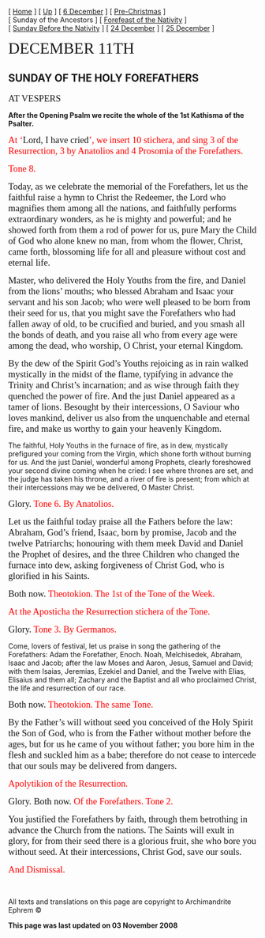 \[ [Home](index.md) \] \[ [Up](dec-int.md) \] \[ [6 December](6_december.md) \] \[ [Pre-Christmas](pre-christmas.md) \] \[ Sunday of the Ancestors \] \[ [Forefeast of the Nativity](forefeas.md) \] \[ [Sunday Before the Nativity](sunbefnat.md) \] \[ [24 December](24dec.md) \] \[ [25 December](25dec.md) \]

<span style="font-size:24.0pt;mso-bidi-font-size:10.0pt;font-family:&quot;Book Antiqua&quot;">DECEMBER 11TH </span>

SUNDAY OF THE HOLY FOREFATHERS
------------------------------

<span style="font-size:14.0pt;mso-bidi-font-size:10.0pt;font-family:&quot;Book Antiqua&quot;">AT VESPERS</span>

**After the Opening Psalm we recite the whole of the 1st Kathisma of the Psalter.**

<span style="font-size:14.0pt;
mso-bidi-font-size:10.0pt;font-family:&quot;Book Antiqua&quot;;color:red">At ‘</span><span style="font-size:14.0pt;mso-bidi-font-size:10.0pt;font-family:&quot;Book Antiqua&quot;">Lord, I have cried<span style="color:red">’, we insert 10 stichera, and sing 3 of the Resurrection, 3 by Anatolios and 4 Prosomia of the Forefathers. </span></span>

<span style="font-size:14.0pt;mso-bidi-font-size:10.0pt;font-family:&quot;Book Antiqua&quot;;
color:red">Tone 8. </span>

<span style="font-size:14.0pt;
mso-bidi-font-size:10.0pt;font-family:&quot;Book Antiqua&quot;">Today, as we celebrate the memorial of the Forefathers, let us the faithful raise a hymn to Christ the Redeemer, the Lord who magnifies them among all the nations, and faithfully performs extraordinary wonders, as he is mighty and powerful; and he showed forth from them a rod of power for us, pure Mary the Child of God who alone knew no man, from whom the flower, Christ, came forth, blossoming life for all and pleasure without cost and eternal life. </span>

<span style="font-size:14.0pt;
mso-bidi-font-size:10.0pt;font-family:&quot;Book Antiqua&quot;">Master, who delivered the Holy Youths from the fire, and Daniel from the lions’ mouths; who blessed Abraham and Isaac your servant and his son Jacob; who were well pleased to be born from their seed for us, that you might save the Forefathers who had fallen away of old, to be crucified and buried, and you smash all the bonds of death, and you raise all who from every age were among the dead, who worship, O Christ, your eternal Kingdom. </span>

<span style="font-size:14.0pt;
mso-bidi-font-size:10.0pt;font-family:&quot;Book Antiqua&quot;">By the dew of the Spirit God’s Youths rejoicing as in rain walked mystically in the midst of the flame, typifying in advance the Trinity and Christ’s incarnation; and as wise through faith they quenched the power of fire. And the just Daniel appeared as a tamer of lions. Besought by their intercessions, O Saviour who loves mankind, deliver us also from the unquenchable and eternal fire, and make us worthy to gain your heavenly Kingdom. </span>

The faithful, Holy Youths in the furnace of fire, as in dew, mystically prefigured your coming from the Virgin, which shone forth without burning for us. And the just Daniel, wonderful among Prophets, clearly foreshowed your second divine coming when he cried: I see where thrones are set, and the judge has taken his throne, and a river of fire is present; from which at their intercessions may we be delivered, O Master Christ.

<span style="font-size:14.0pt;mso-bidi-font-size:10.0pt;font-family:&quot;Book Antiqua&quot;">Glory. <span style="color:red">Tone 6. By Anatolios.</span> </span>

<span style="font-size:14.0pt;
mso-bidi-font-size:10.0pt;font-family:&quot;Book Antiqua&quot;">Let us the faithful today praise all the Fathers before the law: Abraham, God’s friend, Isaac, born by promise, Jacob and the twelve Patriarchs; honouring with them meek David and Daniel the Prophet of desires, and the three Children who changed the furnace into dew, asking forgiveness of Christ God, who is glorified in his Saints. </span>

<span style="font-size:14.0pt;mso-bidi-font-size:10.0pt;font-family:&quot;Book Antiqua&quot;">Both now. <span style="color:red">Theotokion. The 1st of the Tone of the Week.</span> </span>

<span style="font-size:14.0pt;mso-bidi-font-size:10.0pt;font-family:&quot;Book Antiqua&quot;;
color:red">At the Aposticha the Resurrection stichera of the Tone. </span>

<span style="font-size:14.0pt;mso-bidi-font-size:10.0pt;font-family:&quot;Book Antiqua&quot;">Glory. <span style="color:red">Tone 3. By Germanos.</span> </span>

Come, lovers of festival, let us praise in song the gathering of the Forefathers: Adam the Forefather, Enoch. Noah, Melchisedek, Abraham, Isaac and Jacob; after the law Moses and Aaron, Jesus, Samuel and David; with them Isaias, Jeremias, Ezekiel and Daniel, and the Twelve with Elias, Elisaius and them all; Zachary and the Baptist and all who proclaimed Christ, the life and resurrection of our race.

<span style="font-size:14.0pt;mso-bidi-font-size:10.0pt;font-family:&quot;Book Antiqua&quot;">Both now. <span style="color:red">Theotokion. The same Tone.</span> </span>

<span style="font-size:14.0pt;
mso-bidi-font-size:10.0pt;font-family:&quot;Book Antiqua&quot;">By the Father’s will without seed you conceived of the Holy Spirit the Son of God, who is from the Father without mother before the ages, but for us he came of you without father; you bore him in the flesh and suckled him as a babe; therefore do not cease to intercede that our souls may be delivered from dangers. </span>

<span style="font-size:14.0pt;mso-bidi-font-size:10.0pt;font-family:&quot;Book Antiqua&quot;;
color:red">Apolytikion of the Resurrection. </span>

<span style="font-size:14.0pt;mso-bidi-font-size:10.0pt;font-family:&quot;Book Antiqua&quot;">Glory. Both now. <span style="color:red">Of the Forefathers. Tone 2.</span> </span>

<span style="font-size:14.0pt;
mso-bidi-font-size:10.0pt;font-family:&quot;Book Antiqua&quot;">You justified the Forefathers by faith, through them betrothing in advance the Church from the nations. The Saints will exult in glory, for from their seed there is a glorious fruit, she who bore you without seed. At their intercessions, Christ God, save our souls. </span>

<span style="font-size:14.0pt;mso-bidi-font-size:10.0pt;font-family:&quot;Book Antiqua&quot;;
color:red">And Dismissal. </span>

 

All texts and translations on this page are copyright to Archimandrite Ephrem ©

**This page was last updated on 03 November 2008**

